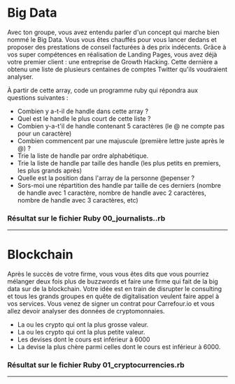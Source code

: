 <h1>Big Data</h1>

<p>Avec ton groupe, vous avez entendu parler d'un concept qui marche bien nommé le Big Data. Vous vous êtes chauffés pour vous lancer dedans et proposer des prestations de conseil facturées à des prix indécents. Grâce à vos super compétences en réalisation de Landing Pages, vous avez déjà votre premier client : une entreprise de Growth Hacking. Cette dernière a obtenu une liste de plusieurs centaines de comptes Twitter qu'ils voudraient analyser.</p>

<p>À partir de cette array, code un programme ruby qui répondra aux questions suivantes :</p>
<ul>
<li>Combien y a-t-il de handle dans cette array ?</li>
<li>Quel est le handle le plus court de cette liste ?</li>
<li>Combien y-a-t'il de handle contenant 5 caractères (le @ ne compte pas pour un caractère)</li>
<li>Combien commencent par une majuscule (première lettre juste après le @) ?</li>
<li>Trie la liste de handle par ordre alphabétique.</li>
<li>Trie la liste de handle par taille des handle (les plus petits en premiers, les plus grands après)</li>
<li>Quelle est la position dans l'array de la personne @epenser ?</li>
<li>Sors-moi une répartition des handle par taille de ces derniers (nombre de handle avec 1 caractère, nombre de handle avec 2 caractères, nombre de handle avec 3 caractères, etc)</li>
</ul>
<h3>Résultat sur le fichier Ruby 00_journalists..rb</h3>
<hr>

<h1>Blockchain</h1>

<p>Après le succès de votre firme, vous vous êtes dits que vous pourriez mélanger deux fois plus de buzzwords et faire une firme qui fait de la big data sur de la blockchain. Votre idée est en train de disrupter le consulting et tous les grands groupes en quête de digitalisation veulent faire appel à vos services. Vous venez de signer un contrat pour Carrefour.io et vous allez devoir analyser des données de cryptomonnaies.</p>
<ul>
<li>La ou les crypto qui ont la plus grosse valeur.</li>
<li>La ou les crypto qui ont la plus petite valeur.</li>
<li>Les devises dont le cours est inférieur à 6000</li>
<li>La devise la plus chère parmi celles dont le cours est inférieur à 6000.</li>
</ul>
<h3>Résultat sur le fichier Ruby 01_cryptocurrencies.rb</h3>

<hr>
